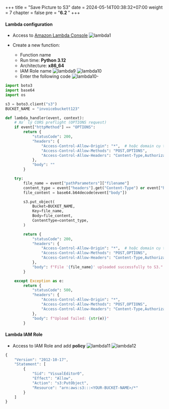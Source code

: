 +++
title = "Save Picture to S3"
date = 2024-05-14T00:38:32+07:00
weight = 7
chapter = false
pre = "<b>6.2 </b>"
+++

#### Lambda configuration

- Access to [Amazon Lambda Console](https://ap-southeast-1.console.aws.amazon.com/lambda/home?region=ap-southeast-1#/functions)
   ![lambda1](/images/6/lambda1.png?width=90pc)

- Create a new function:
  - Function name
  - Run time: **Python 3.12**
  - Architecture: **x86_64**
  - IAM Role name
   ![lambda9](/images/6/lambda9.png?width=90pc)
   ![lambda10](/images/6/lambda10.png?width=90pc)
   - Enter the following code
   ![lambda10-](/images/6/lambda10-.png?width=90pc)

```python
import boto3
import base64
import os

s3 = boto3.client("s3")
BUCKET_NAME = "invoicebuckett123"

def lambda_handler(event, context):
    # Xử lý CORS preflight (OPTIONS request)
    if event["httpMethod"] == "OPTIONS":
        return {
            "statusCode": 200,
            "headers": {
                "Access-Control-Allow-Origin": "*",  # hoặc domain cụ thể nếu bạn muốn
                "Access-Control-Allow-Methods": "POST,OPTIONS",
                "Access-Control-Allow-Headers": "Content-Type,Authorization",
            },
            "body": ""
        }

    try:
        file_name = event["pathParameters"]["filename"]
        content_type = event["headers"].get("Content-Type") or event["headers"].get("content-type", "application/octet-stream")
        file_content = base64.b64decode(event["body"])

        s3.put_object(
            Bucket=BUCKET_NAME,
            Key=file_name,
            Body=file_content,
            ContentType=content_type,
        )

        return {
            "statusCode": 200,
            "headers": {
                "Access-Control-Allow-Origin": "*",  # hoặc domain cụ thể
                "Access-Control-Allow-Methods": "POST,OPTIONS",
                "Access-Control-Allow-Headers": "Content-Type,Authorization",
            },
            "body": f"File '{file_name}' uploaded successfully to S3."
        }

    except Exception as e:
        return {
            "statusCode": 500,
            "headers": {
                "Access-Control-Allow-Origin": "*",
                "Access-Control-Allow-Methods": "POST,OPTIONS",
                "Access-Control-Allow-Headers": "Content-Type,Authorization",
            },
            "body": f"Upload failed: {str(e)}"
        }
```

#### Lambda IAM Role
- Access to IAM Role and add **policy**
   ![lambda11](/images/6/lambda11.png?width=90pc)
   ![lambda12](/images/6/lambda12.png?width=90pc)
```js
{
    "Version": "2012-10-17",
    "Statement": [
        {
            "Sid": "VisualEditor0",
            "Effect": "Allow",
            "Action": "s3:PutObject",
            "Resource": "arn:aws:s3:::<YOUR-BUCKET-NAME>/*"
        }
    ]
}
```